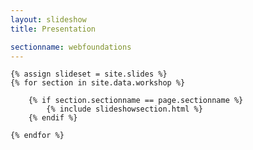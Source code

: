 ```yaml
---
layout: slideshow
title: Presentation

sectionname: webfoundations
---
```

	
	{% assign slideset = site.slides %}
	{% for section in site.data.workshop %}
		
		{% if section.sectionname == page.sectionname %}
			{% include slideshowsection.html %}
		{% endif %}

	{% endfor %}
